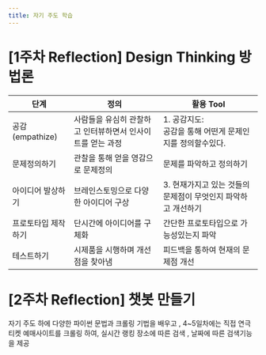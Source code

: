 ```yaml
---
title: 자기 주도 학습
---
```


# [1주차 Reflection] Design Thinking 방법론

<table>
  <thead>
    <tr>
      <th>단계</th>
      <th>정의</th>
      <th>활용 Tool</th>
    </tr>
  </thead>
  <tbody>
    <tr>
      <td>공감<br>(empathize)</td>
      <td>사람들을 유심히 관찰하고 인터뷰하면서 인사이트를 얻는 과정</td>
      <td>1. 공감지도:<br>공감을 통해 어떤게 문제인지를 정의할수있다.</td>
    </tr>
    <tr>
      <td>문제정의하기</td>
      <td>관찰을 통해 얻을 영감으로 문제정의</td>
      <td>문제를 파악하고 정의하기 </td>
    </tr>
    <tr>
      <td>아이디어 발상하기</td>
      <td>브레인스토밍으로 다양한 아이디어 구상</td>
      <td>3. 현재가지고 있는 것들의 문제점이 무엇인지 파악하고 개선하기</td>
    </tr>
    <tr>
      <td>프로토타입 제작하기</td>
      <td>단시간에 아이디어를 구체화</td>
      <td>간단한 프로토타입으로 가능성있는지 파악</td>
    </tr>
    <tr>
      <td>테스트하기</td>
      <td>시제품을 시행하며 개선점을 찾아냄</td>
      <td>피드백을 통하여 현재의 문제점 개선</td>
    </tr>
  </tbody>
</table>

# [2주차 Reflection] 챗봇 만들기

자기 주도 하에 다양한 파이썬 문법과 크롤링 기법을 배우고 , 4~5일차에는 직접 연극 티켓 예매사이트를 크롤링 하여, 실시간 랭킹
장소에 따른 검색 , 날짜에 따른 검색기능 을 제공

